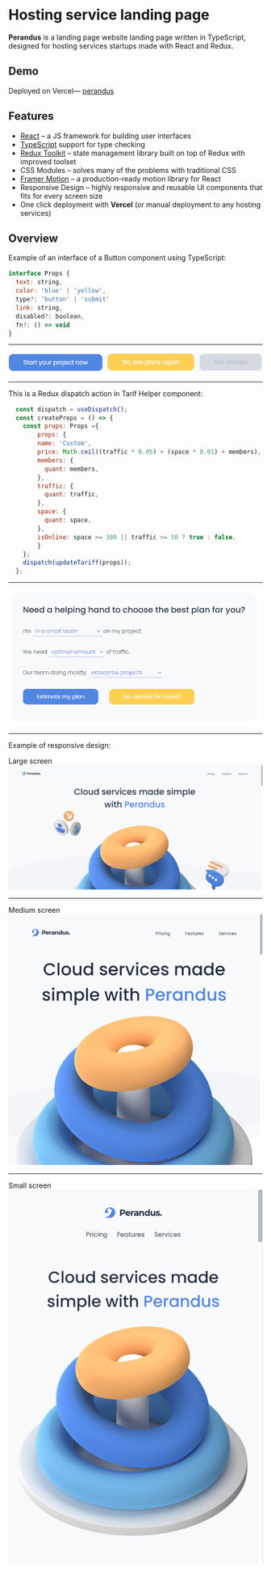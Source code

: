 # Hosting service landing page
__Perandus__ is a landing page website landing page written in TypeScript, designed for hosting services startups made with React and Redux.

## Demo
Deployed on Vercel— [perandus](https://perandus.vercel.app/)

##  Features
-  [React](https://reactjs.org/) – a JS framework for building user interfaces
- [TypeScript](https://www.typescriptlang.org/) support for type checking
- [Redux Toolkit](https://redux-toolkit.js.org/) – state management library built on top of Redux with improved toolset
- CSS Modules – solves many of the problems with traditional CSS
- [Framer Motion](https://www.framer.com/motion/) – a production-ready motion library for React
 - Responsive Design – highly responsive and reusable UI components that fits for every screen size
 - One click deployment with __Vercel__ (or manual deployment to any hosting services)

##  Overview

Example of an interface of a Button component using TypeScript:
```javascript
interface Props {
  text: string,
  color: 'blue' | 'yellow',
  type?: 'button' | 'submit'
  link: string,
  disabled?: boolean,
  fn?: () => void
}
```
---
![Buttons](/src/img/readme/buttons.PNG)

---

This is a Redux dispatch action in Tarif Helper component:
```javascript
  const dispatch = useDispatch();
  const createProps = () => {
    const props: Props ={
        props: {
        name: 'Custom',
        price: Math.ceil((traffic * 0.05) + (space * 0.01) + members),
        members: {
          quant: members,
        },
        traffic: {
          quant: traffic,
        },
        space: {
          quant: space,
        },
        isOnline: space >= 300 || traffic >= 50 ? true : false,
        }
    };
    dispatch(updateTariff(props));
  };
```
---
![Buttons](/src/img/readme/helper.PNG)

---

Example of responsive design:

Large screen
![Large screen](/src/img/readme/large.PNG)

---
Medium screen
![Medium screen](/src/img/readme/medium.PNG)

---
Small screen
![Small screen](/src/img/readme/small.png)